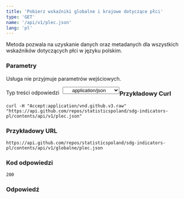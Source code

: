 ```yaml
---
title: 'Pobierz wskaźniki globalne i krajowe dotyczące płci'
type: 'GET'
name: '/api/v1/plec.json'
lang: 'pl'
---
```


Metoda pozwala na uzyskanie danych oraz metadanych dla wszystkich wskaźników dotyczących płci w języku polskim.

### Parametry

<p>Usługa nie przyjmuje parametrów wejściowych.</p>

<p style='float:left;margin-top: 7px;'>Typ treści odpowiedzi</p>
<select style='float:left;padding: 0px 15px;width: 155px;margin-left: 10px;text-align-last: center;'>
  <option>application/json</option>
</select>

<div id='examplePlec'>

<h3 id="przykładowy-curl">Przykładowy Curl</h3>

<p><code class="highlighter-rouge">curl -H "Accept:application/vnd.github.v3.raw" "https://api.github.com/repos/statisticspoland/sdg-indicators-pl/contents/api/v1/plec.json"</code></p>

<h3 id="przykładowy-url">Przykładowy URL</h3>

<p><code class="highlighter-rouge">https://api.github.com/repos/statisticspoland/sdg-indicators-pl/contents/api/v1/globalne/plec.json</code></p>

<h3 id="przykładowy-kod-odpowiedzi">Kod odpowiedzi</h3>

<p><code class="highlighter-rouge">200</code></p>

<h3 id="przykładowa-odpowiedź">Odpowiedź</h3>

<p><code class="highlighter-rouge" id="show-data-Plec">
</code></p>

</div>


<script>

$.getJSON('http://sdg.gov.pl/api/v1/plec.json', function(data) {
    $('#show-data-Plec').html(JSON.stringify(data, null, 2));
});

</script>
